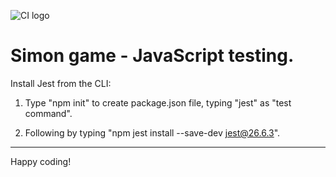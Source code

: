![CI logo](https://codeinstitute.s3.amazonaws.com/fullstack/ci_logo_small.png)

# Simon game - JavaScript testing.

Install Jest from the CLI:

1. Type "npm init" to create package.json file, typing "jest" as "test command".

2. Following by typing "npm jest install --save-dev jest@26.6.3".

---

Happy coding!
